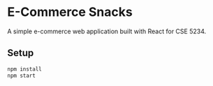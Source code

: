 # E-Commerce Snacks

A simple e-commerce web application built with React for CSE 5234.

## Setup

```bash
npm install
npm start
```

